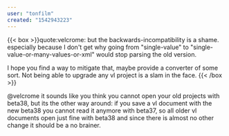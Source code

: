 ```yaml
---
user: "tonfilm"
created: "1542943223"
---
```


{{< box >}}quote:velcrome:
but the backwards-incompatibility is a shame. especially because I don't get why going from "single-value" to "single-value-or-many-values-or-xml" would stop parsing the old version.

I hope you find a way to mitigate that, maybe provide a converter of some sort. Not being able to upgrade any vl project is a slam in the face.{{< /box >}}

@velcrome it sounds like you think you cannot open your old projects with beta38, but its the other way around: if you save a vl document with the new beta38 you cannot read it anymore with beta37, so all older vl documents open just fine with beta38 and since there is almost no other change it should be a no brainer.

